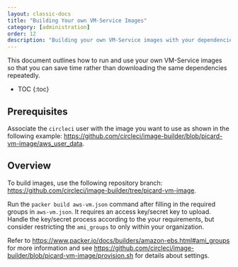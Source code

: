 ```yaml
---
layout: classic-docs
title: "Building Your own VM-Service Images"
category: [administration]
order: 12
description: "Building your own VM-Service images with your dependencies already installed"
---
```


This document outlines how to run and use your own VM-Service images so that you can save time rather than downloading the same dependencies repeatedly. 

* TOC 
{:toc}

## Prerequisites

Associate the `circleci` user with the image you want to use as shown in the following example: <https://github.com/circleci/image-builder/blob/picard-vm-image/aws_user_data>. 

## Overview

To build images, use the following repository branch: 
<https://github.com/circleci/image-builder/tree/picard-vm-image>.

Run the `packer build aws-vm.json` command after filling in the required groups in `aws-vm.json`. It requires an access key/secret key to upload. Handle the key/secret process according to the your requirements, but consider restricting the `ami_groups` to only within your organization. 

Refer to <https://www.packer.io/docs/builders/amazon-ebs.html#ami_groups> for more information 
and see <https://github.com/circleci/image-builder/blob/picard-vm-image/provision.sh> for details about settings.

 
